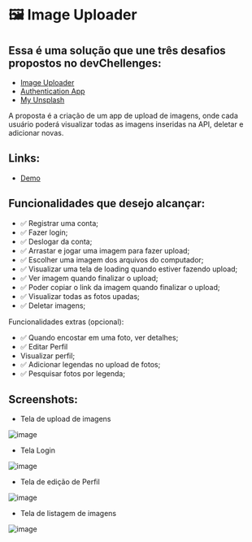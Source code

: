 # 🖼️ Image Uploader

## Essa é uma solução que une três desafios propostos no devChellenges:

- [Image Uploader](https://devchallenges.io/challenges/O2iGT9yBd6xZBrOcVirx)
- [Authentication App](https://devchallenges.io/challenges/N1fvBjQfhlkctmwj1tnw)
- [My Unsplash](https://devchallenges.io/challenges/rYyhwJAxMfES5jNQ9YsP)

A proposta é a criação de um app de upload de imagens, onde cada usuário poderá visualizar todas as imagens inseridas na API, deletar e adicionar novas.

## Links:

- [Demo](https://image-uploader-azure.vercel.app)

## Funcionalidades que desejo alcançar:

- :white_check_mark: Registrar uma conta;
- :white_check_mark: Fazer login;
- :white_check_mark: Deslogar da conta;
- :white_check_mark: Arrastar e jogar uma imagem para fazer upload;
- :white_check_mark: Escolher uma imagem dos arquivos do computador;
- :white_check_mark: Visualizar uma tela de loading quando estiver fazendo upload;
- :white_check_mark: Ver imagem quando finalizar o upload;
- :white_check_mark: Poder copiar o link da imagem quando finalizar o upload;
- :white_check_mark: Visualizar todas as fotos upadas;
- :white_check_mark: Deletar imagens;


Funcionalidades extras (opcional):

- :white_check_mark: Quando encostar em uma foto, ver detalhes;
- :white_check_mark: Editar Perfil
- Visualizar perfil;
- :white_check_mark: Adicionar legendas no upload de fotos;
- :white_check_mark: Pesquisar fotos por legenda;


## Screenshots:

- Tela de upload de imagens

![image](https://user-images.githubusercontent.com/71570108/212918331-b7d756b3-1e8d-4907-995e-88cb44d0b517.png)

- Tela Login

![image](https://user-images.githubusercontent.com/71570108/212918584-77cd75bc-ce0b-4920-92e9-6f6e628cb591.png)

- Tela de edição de Perfil

![image](https://user-images.githubusercontent.com/71570108/212918918-403d10f6-598e-48ef-b2a2-074ed90614f6.png)

- Tela de listagem de imagens

![image](https://user-images.githubusercontent.com/71570108/213750772-cd0523ff-70e0-418f-b24c-2b781c034c47.png)


